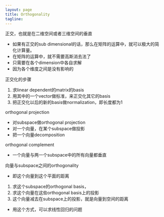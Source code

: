 ```yaml
---
layout: page
title: Orthogonality
tagline:
---
```




正交，也就是在二维空间或者三维空间的垂直

- 如果有正交的sub dimensional的话，那么在矩阵的运算中，就可以极大的简化计算量。
- 在矩阵的运算中，就不需要高斯消去法了
- 只需要在各个dimension中各自求解
- 因为各个维度之间是没有影响的

正交化的步骤

1. 求linear dependent的matrix的basis
2. 用其中的一个vector做标准，来正交化其它的basis
3. 把正交化以后的新的basis做normalization，即长度都为1

orthogonal projection

- 对subspace做orthogonal projection
- 对一个向量，在某个subspace做投影
- 把一个向量decomposition

orthogonal complement

- 一个向量与两一个subspace中的所有向量都垂直

向量与subspace之间的orthogonality

- 即这个向量到这个平面的距离

1. 求这个subspace的orthogonal basis，
2. 求这个向量在这些orthogonal basis上的投影
3. 这个向量减去在subspace上的投影，就是向量到空间的距离

- 用这个方式，可以求线性回归的问题
